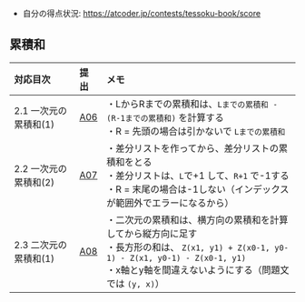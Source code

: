 - 自分の得点状況: https://atcoder.jp/contests/tessoku-book/score

## 累積和

|対応目次 | 提出| メモ|
|:-----|:-----|:----- |
|2.1 一次元の累積和(1) | [A06](https://atcoder.jp/contests/tessoku-book/submissions/38993248) | ・LからRまでの累積和は、`Lまでの累積和 - (R-1までの累積和)` を計算する<br> ・R = 先頭の場合は引かないで `Lまでの累積和` |
|2.2 一次元の累積和(2) | [A07](https://atcoder.jp/contests/tessoku-book/submissions/38994470) | ・差分リストを作ってから、差分リストの累積和をとる<br>・差分リストは、`L`で+1 して、`R+1` で-1する<br> ・R = 末尾の場合は-1しない（インデックスが範囲外でエラーになるから） |
|2.3 二次元の累積和(1) | [A08](https://atcoder.jp/contests/tessoku-book/submissions/38995733) | ・二次元の累積和は、横方向の累積和を計算してから縦方向に足す<br>・長方形の和は、 `Z(x1, y1) + Z(x0-1, y0-1) - Z(x1, y0-1) - Z(x0-1, y1) `<br>・x軸とy軸を間違えないようにする（問題文では `(y, x)`） |